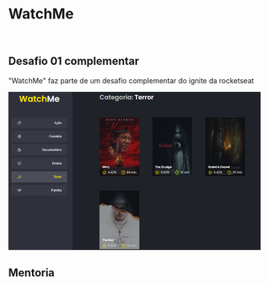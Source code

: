 <h1>WatchMe</h1>
<br>
<h2>Desafio 01 complementar</h2>
<p>"WatchMe" faz parte de um desafio complementar do ignite da rocketseat</p>
<img src="./public/watch_me.png" alt="">

<h2>Mentoria</h2>
<a href="https://github.com/diego3g">
<a href="https://github.com/josepholiveira">
